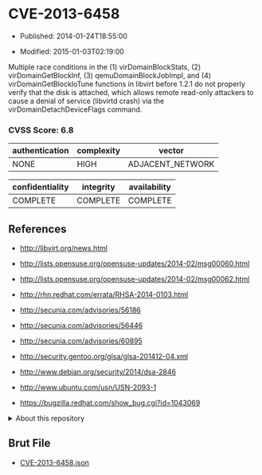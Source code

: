 # CVE-2013-6458

- Published: 2014-01-24T18:55:00

- Modified: 2015-01-03T02:19:00

Multiple race conditions in the (1) virDomainBlockStats, (2) virDomainGetBlockInf, (3) qemuDomainBlockJobImpl, and (4) virDomainGetBlockIoTune functions in libvirt before 1.2.1 do not properly verify that the disk is attached, which allows remote read-only attackers to cause a denial of service (libvirtd crash) via the virDomainDetachDeviceFlags command.

### CVSS Score: **6.8**

| authentication | complexity | vector |
| --- | --- | --- |
| NONE | HIGH | ADJACENT_NETWORK |

| confidentiality | integrity | availability |
| --- | --- | --- |
| COMPLETE | COMPLETE | COMPLETE |

## References

* http://libvirt.org/news.html

* http://lists.opensuse.org/opensuse-updates/2014-02/msg00060.html

* http://lists.opensuse.org/opensuse-updates/2014-02/msg00062.html

* http://rhn.redhat.com/errata/RHSA-2014-0103.html

* http://secunia.com/advisories/56186

* http://secunia.com/advisories/56446

* http://secunia.com/advisories/60895

* http://security.gentoo.org/glsa/glsa-201412-04.xml

* http://www.debian.org/security/2014/dsa-2846

* http://www.ubuntu.com/usn/USN-2093-1

* https://bugzilla.redhat.com/show_bug.cgi?id=1043069

<details>
<summary>About this repository</summary> 

  This repository is part of the project [Live Hack CVE](https://github.com/Live-Hack-CVE). Main website can be found [www.live-hack.org](https://www.live-hack.org) 
  
  Made by [Sn0wAlice](https://github.com/Sn0wAlice) for the people that care about security and need to have a feed of the latest CVEs. Hope you enjoy it, don't forget to star the repo and follow me on [Twitter](https://twitter.com/Sn0wAlice) and [Github](https://github.com/Sn0wAlice). And that is my [personnal website](https://www.alice-snow.me/)

  - [Home Page](https://github.com/Live-Hack-CVE)
  - [Framework](https://github.com/Live-Hack-CVE/cve-framework)
  - [CVE database](https://github.com/Live-Hack-CVE/full_database)
  - [Changelog](https://github.com/Live-Hack-CVE/Changelog)
</details>

## Brut File

* [CVE-2013-6458.json](https://raw.githubusercontent.com/Live-Hack-CVE/full_database/main/cves/2013/CVE-2013-6458.json)

